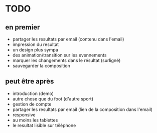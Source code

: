 TODO
====

en premier
-----------
* partager les resultats par email (contenu dans l'email)
* impression du resultat
* un design plus sympa
 * des animation/transition sur les evennements
* marquer les changements dans le résultat (surligné)
* sauvegarder la composition

peut être après
----------------
* introduction (demo)
* autre chose que du foot (d'autre sport)
* gestion de compte
* partager les resultats par email (lien de  la composition dans l'email)
* responsive
 * au moins les tablettes
 * le resultat lisible sur téléphone
